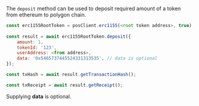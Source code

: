 The `deposit` method can be used to deposit required amount of a token from ethereum to polygon chain.

```js
const erc1155RootToken = posClient.erc1155(<root token address>, true);
 
const result = await erc1155RootToken.deposit({
    amount: 1,
    tokenId: '123',
    userAddress: <from address>,
    data: '0x5465737445524331313535', // data is optional
});

const txHash = await result.getTransactionHash();

const txReceipt = await result.getReceipt();

```

Supplying **data** is optional.
